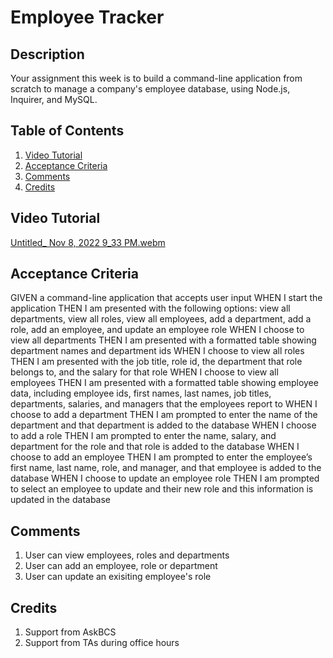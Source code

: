 # Employee Tracker

## Description

Your assignment this week is to build a command-line application from scratch to manage a company's employee database, using Node.js, Inquirer, and MySQL.

## Table of Contents

1. [Video Tutorial](#video-tutorial)
2. [Acceptance Criteria](#acceptance-criteria)
3. [Comments](#comments)
4. [Credits](#credits)

## Video Tutorial

[Untitled_ Nov 8, 2022 9_33 PM.webm](https://user-images.githubusercontent.com/105401594/200747875-0de5922c-e23d-4a55-8413-dc78e2029a46.webm)

## Acceptance Criteria

GIVEN a command-line application that accepts user input
WHEN I start the application
THEN I am presented with the following options: view all departments, view all roles, view all employees, add a department, add a role, add an employee, and update an employee role
WHEN I choose to view all departments
THEN I am presented with a formatted table showing department names and department ids
WHEN I choose to view all roles
THEN I am presented with the job title, role id, the department that role belongs to, and the salary for that role
WHEN I choose to view all employees
THEN I am presented with a formatted table showing employee data, including employee ids, first names, last names, job titles, departments, salaries, and managers that the employees report to
WHEN I choose to add a department
THEN I am prompted to enter the name of the department and that department is added to the database
WHEN I choose to add a role
THEN I am prompted to enter the name, salary, and department for the role and that role is added to the database
WHEN I choose to add an employee
THEN I am prompted to enter the employee’s first name, last name, role, and manager, and that employee is added to the database
WHEN I choose to update an employee role
THEN I am prompted to select an employee to update and their new role and this information is updated in the database

## Comments

1. User can view employees, roles and departments
2. User can add an employee, role or department
3. User can update an exisiting employee's role

## Credits

1. Support from AskBCS 
2. Support from TAs during office hours
